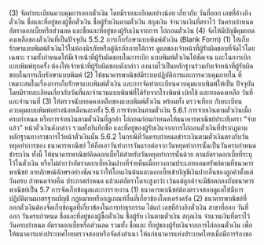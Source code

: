 (3) จัดทำทะเบียนควบคุมการออกตั๋วเงิน โดยมีรายละเอียดอย่างน้อย
เกี่ยวกับ วันที่ออก เลขที่อ้างอิงตั๋วเงิน ชื่อและที่อยู่ของผู้ซื้อตั๋วเงิน ชื่อผู้รับเงินตามตั๋วเงิน สกุลเงิน
จำนวนเงินที่ตราไว้ วันครบกำหนด อัตราดอกเบี้ยหรือส่วนลด และชื่อและที่อยู่ของผู้รับเงินจากการ
ไถ่ถอนตั๋วเงิน
(4) จัดให้มีบัญชีคุมยอดคงเหลือของตั๋วเงินที่เป็นปัจจุบัน
5.5.2 การเก็บรักษาแบบพิมพ์ตัวเงิน (Blank Form)
(1)
ให้เก็บรักษาแบบพิมพ์ตัวเงินไว้ในห้องนิรภัยหรือตู้นิรภัยภายใต้การ
ดูแลของเจ้าหน้าที่ผู้รับผิดชอบที่จัดไว้โดยเฉพาะ รวมทั้งกำหนดให้มีเจ้าหน้าที่ผู้รับผิดชอบในการเบิก
แบบพิมพ์ตั๋วเงินให้ชัดเจน และในการเบิกแบบพิมพ์ทุกครั้ง ต้องให้เจ้าหน้าที่ผู้รับผิดชอบดังกล่าว
ลงนามไว้เป็นหลักฐานร่วมกับเจ้าหน้าที่ผู้รับผิดชอบในการเก็บรักษาแบบพิมพ์
(2) ให้ธนาคารพาณิชย์มีระบบปฏิบัติการและการควบคุมภายใน
ที่เหมาะสมในเรื่องการเก็บรักษาแบบพิมพ์ตั๋วเงิน และการจัดทำทะเบียนควบคุมแบบพิมพ์ให้เป็น
ปัจจุบัน โดยมีรายละเอียดเกี่ยวกับวันที่และจำนวนแบบพิมพ์ที่ได้รับจากโรงพิมพ์
เบิกใช้ และยอดคงเหลือ
วันที่และจำนวนที่
(3) ให้ตรวจนับยอดคงเหลือของแบบพิมพ์ตั๋วเงิน พร้อมทั้ง ตรวจเทียบ
กับทะเบียนควบคุมแบบพิมพ์อย่างน้อยเดือนละครั้ง
5.6 การจ่ายเงินตามตั๋วเงิน
5.6.1 การจ่ายเงินตามตั๋วเงินเมื่อครบกำหนด หรือการจ่ายเงินตามตั๋วเงินที่ลูกค้า
ไถ่ถอนก่อนกําหนดให้ธนาคารพาณิชย์ประทับตรา “จ่ายแล้ว” หน้าตั๋วเงินดังกล่าว รวมทั้งบันทึกชื่อ
และที่อยู่ของผู้รับเงินจากการไถ่ถอนตั๋วเงินที่ปรากฏตามหลักฐานทางราชการไว้หน้าตั๋วเงินนั้น
5.6.2 ในกรณีที่วันครบกำหนดชำระเงินตามตั๋วเงินตรงกับวันหยุดทำการของ
ธนาคารพาณิชย์ ให้ถือเอาวันทำการวันแรกต่อจากวันหยุดทำการนั้นเป็นวันครบกำหนดชำระเงิน ทั้งนี้
ให้ธนาคารพาณิชย์คิดดอกเบี้ยให้สำหรับวันหยุดทำการนั้นด้วย ตามอัตราดอกเบี้ยที่ระบุไว้ในตั๋วเงิน
หรือไม่ต่ากว่าอัตราดอกเบี้ยเงินฝากที่จ่ายคืนเมื่อทวงถามประเภทออมทรัพย์ตามที่ธนาคารพาณิชย์
ลายลักษณ์อักษรอย่างชัดเจนว่าให้โอนเงินต้นและดอกเบี้ยเข้าบัญชีเงินฝากอื่นของลูกค้าตั้งแต่วันครบ
กําหนดจ่ายคืน
ประกาศกำหนด แล้วแต่อัตราใดจะสูงกว่า เว้นแต่ลูกค้าจะมีข้อตกลงกับธนาคารพาณิชย์เป็น
5.7 การจัดเก็บข้อมูลและการรายงาน
(1) ธนาคารพาณิชย์ต้องตรวจสอบดูแลให้มีการปฏิบัติตามมาตรฐานบัญชี
กฎหมายหรือกฎเกณฑ์อื่นที่เกี่ยวข้องโดยเคร่งครัด
(2) ธนาคารพาณิชย์ที่ออกตั๋วเงินต้องจัดเก็บข้อมูลที่เกี่ยวข้องในการทำธุรกรรม
ได้แก่ เลขที่อ้างอิงตั๋วเงิน สาขาที่ออก วันที่ออก วันครบกำหนด ชื่อและที่อยู่ของผู้ซื้อตั๋วเงิน ชื่อผู้รับ
เงินตามตั๋วเงิน สกุลเงิน จำนวนเงินที่ตราไว้ วันครบกำหนด อัตราดอกเบี้ยหรือส่วนลด รวมทั้ง ชื่อและ
ที่อยู่ของผู้รับเงินจากการไถ่ถอนตั๋วเงิน เพื่อให้ธนาคารแห่งประเทศไทยตรวจสอบหรือจัดส่งสำเนา
ให้แก่ธนาคารแห่งประเทศไทยเมื่อมีการร้องขอ
